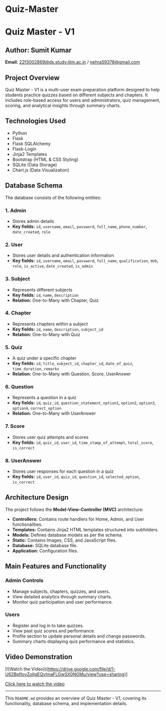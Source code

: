 # Quiz-Master
# Quiz Master - V1

## Author: Sumit Kumar  
**Email:** 22f3002869@ds.study.iitm.ac.in  / nehra59378@gmail.com

## Project Overview
Quiz Master - V1 is a multi-user exam preparation platform designed to help students practice quizzes based on different subjects and chapters. It includes role-based access for users and administrators, quiz management, scoring, and analytical insights through summary charts.

## Technologies Used
- Python
- Flask
- Flask SQLAlchemy
- Flask-Login
- Jinja2 Templates
- Bootstrap (HTML & CSS Styling)
- SQLite (Data Storage)
- Chart.js (Data Visualization)

## Database Schema
The database consists of the following entities:

### 1. Admin
- Stores admin details
- **Key fields:** `id`, `username`, `email`, `password`, `full_name`, `phone_number`, `date_created`, `role`

### 2. User
- Stores user details and authentication information
- **Key fields:** `id`, `username`, `email`, `password`, `full_name`, `qualification`, `dob`, `role`, `is_active`, `date_created`, `is_admin`

### 3. Subject
- Represents different subjects
- **Key fields:** `id`, `name`, `description`
- **Relation:** One-to-Many with Chapter, Quiz

### 4. Chapter
- Represents chapters within a subject
- **Key fields:** `id`, `name`, `description`, `subject_id`
- **Relation:** One-to-Many with Quiz

### 5. Quiz
- A quiz under a specific chapter
- **Key fields:** `id`, `title`, `subject_id`, `chapter_id`, `date_of_quiz`, `time_duration`, `remarks`
- **Relation:** One-to-Many with Question, Score, UserAnswer

### 6. Question
- Represents a question in a quiz
- **Key fields:** `id`, `quiz_id`, `question_statement`, `option1`, `option2`, `option3`, `option4`, `correct_option`
- **Relation:** One-to-Many with UserAnswer

### 7. Score
- Stores user quiz attempts and scores
- **Key fields:** `id`, `quiz_id`, `user_id`, `time_stamp_of_attempt`, `total_score`, `is_correct`

### 8. UserAnswer
- Stores user responses for each question in a quiz
- **Key fields:** `id`, `user_id`, `quiz_id`, `question_id`, `selected_option`, `is_correct`

## Architecture Design
The project follows the **Model-View-Controller (MVC)** architecture:

- **Controllers:** Contains route handlers for Home, Admin, and User functionalities.
- **Templates:** Contains Jinja2 HTML templates structured into subfolders.
- **Models:** Defines database models as per the schema.
- **Static:** Contains Images, CSS, and JavaScript files.
- **Database:** SQLite database file.
- **Application:** Configuration files.

## Main Features and Functionality

### Admin Controls
- Manage subjects, chapters, quizzes, and users.
- View detailed analytics through summary charts.
- Monitor quiz participation and user performance.

### Users
- Register and log in to take quizzes.
- View past quiz scores and performance.
- Profile section to update personal details and change passwords.
- Summary charts displaying quiz performance and statistics.


## Video Demonstration

[![Watch the Video]((https://drive.google.com/file/d/1-U62BpfIovZoIIgEQvImaFLGwSX0NGMu/view?usp=sharing)]

[Click here to watch the video](https://drive.google.com/file/d/1-U62BpfIovZoIIgEQvImaFLGwSX0NGMu/view?usp=sharing)


---
This `README.md` provides an overview of Quiz Master - V1, covering its functionality, database schema, and implementation details.

